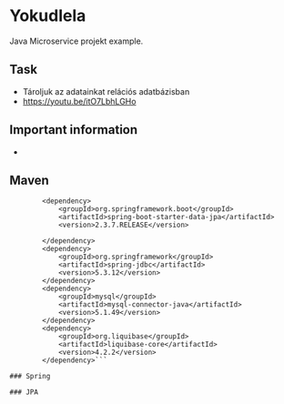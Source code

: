 # Yokudlela
Java Microservice projekt example.

## Task
- Tároljuk az adatainkat relációs adatbázisban
- https://youtu.be/itO7LbhLGHo

## Important information
-  
## Maven
```
        <dependency>
            <groupId>org.springframework.boot</groupId>
            <artifactId>spring-boot-starter-data-jpa</artifactId>
            <version>2.3.7.RELEASE</version>
            
        </dependency> 
        <dependency>
            <groupId>org.springframework</groupId>
            <artifactId>spring-jdbc</artifactId>
            <version>5.3.12</version>
        </dependency>  
        <dependency>
            <groupId>mysql</groupId>
            <artifactId>mysql-connector-java</artifactId>
            <version>5.1.49</version>
        </dependency>
        <dependency>
            <groupId>org.liquibase</groupId>
            <artifactId>liquibase-core</artifactId>
            <version>4.2.2</version>
        </dependency>```

### Spring

### JPA
